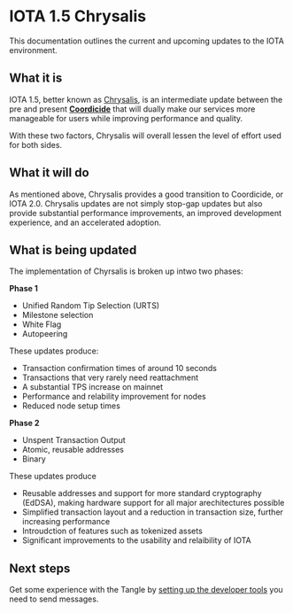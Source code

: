 # IOTA 1.5 Chrysalis

This documentation outlines the current and upcoming updates to the IOTA environment.

## What it is

IOTA 1.5, better known as [Chrysalis](https://blog.iota.org/release-strategy-for-chrysalis-iota-1-5-4ea8741ea3a1/), is an intermediate update between the pre and present [**Coordicide**](https://coordicide.iota.org/post-coordinator) that will dually make our services more manageable for users while improving performance and quality.

With these two factors, Chrysalis will overall lessen the level of effort used for both sides.

## What it will do

As mentioned above, Chrysalis provides a good transition to Coordicide, or IOTA 2.0. Chrysalis updates are not simply stop-gap updates but also provide substantial performance improvements, an improved development experience, and an accelerated adoption.

## What is being updated

The implementation of Chyrsalis is broken up intwo two phases:

**Phase 1**

- Unified Random Tip Selection (URTS)
- Milestone selection
- White Flag
- Autopeering

These updates produce:

- Transaction confirmation times of around 10 seconds
- Transactions that very rarely need reattachment
- A substantial TPS increase on mainnet
- Performance and relability improvement for nodes
- Reduced node setup times 

**Phase 2**

- Unspent Transaction Output
- Atomic, reusable addresses
- Binary

These updates produce

- Reusable addresses and support for more standard cryptography (EdDSA), making hardware support for all major arechitectures possible
- Simplified transaction layout and a reduction in transaction size, further increasing performance
- Introudction of features such as tokenized assets
- Significant improvements to the usability and relaibility of IOTA

## Next steps

Get some experience with the Tangle by [setting up the developer tools](../first-steps/set-up-env.md) you need to send messages.



